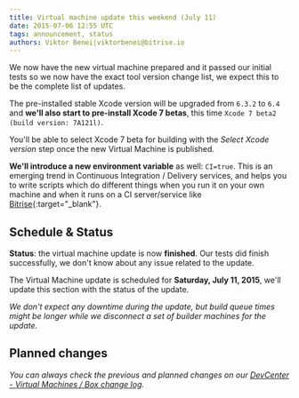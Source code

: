 ```yaml
---
title: Virtual machine update this weekend (July 11)
date: 2015-07-06 12:55 UTC
tags: announcement, status
authors: Viktor Benei|viktorbenei@bitrise.io
---
```


We now have the new virtual machine prepared and it
passed our initial tests so we now have the exact tool
version change list, we expect this to be the complete list of updates.

The pre-installed stable Xcode version will be upgraded
from `6.3.2` to `6.4` and **we'll also start to pre-install Xcode 7 betas**,
this time `Xcode 7 beta2 (build version: 7A121l)`.

You'll be able to select Xcode 7 beta for building
with the *Select Xcode version* step once the new Virtual Machine is
published.

**We'll introduce a new environment variable** as well: `CI=true`.
This is an emerging trend in Continuous Integration / Delivery
services, and helps you to write scripts which do different
things when you run it on your own machine and when it runs
on a CI server/service like [Bitrise](https://www.bitrise.io/){:target="_blank"}.


## Schedule & Status

**Status**: the virtual machine update is now **finished**.
Our tests did finish successfully, we don't know about any issue related to the update.

The Virtual Machine update is scheduled for **Saturday, July 11, 2015**,
we'll update this section with the status of the update.

*We don't expect any downtime during the update, but build queue
times might be longer while we disconnect a set of
builder machines for the update.*


## Planned changes

*You can always check the previous and planned changes
on our [DevCenter - Virtual Machines / Box change log](http://devcenter.bitrise.io/docs/vm-box-changelog).*
